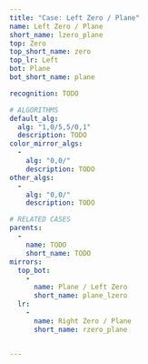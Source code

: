 ```yaml
---
title: "Case: Left Zero / Plane"
name: Left Zero / Plane
short_name: lzero_plane
top: Zero
top_short_name: zero
top_lr: Left
bot: Plane
bot_short_name: plane

recognition: TODO

# ALGORITHMS
default_alg:
  alg: "1,0/5,5/0,1"
  description: TODO
color_mirror_algs:
  -
    alg: "0,0/"
    description: TODO
other_algs:
  -
    alg: "0,0/"
    description: TODO

# RELATED CASES
parents:
  -
    name: TODO
    short_name: TODO
mirrors:
  top_bot:
    -
      name: Plane / Left Zero
      short_name: plane_lzero
  lr:
    -
      name: Right Zero / Plane
      short_name: rzero_plane


---
```


